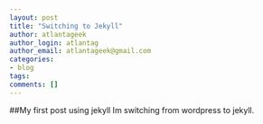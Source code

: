 ```yaml
---
layout: post
title: "Switching to Jekyll"
author: atlantageek
author_login: atlantag
author_email: atlantageek@gmail.com
categories: 
- blog
tags: 
comments: []
---
```


##My first post using jekyll
Im switching from wordpress to jekyll.
